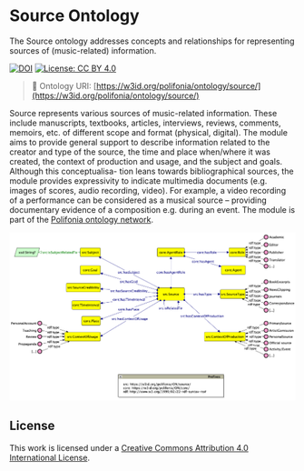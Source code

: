 # Source Ontology
The Source ontology addresses concepts and relationships for representing sources of (music-related) information.

[![DOI](https://zenodo.org/badge/372536364.svg)](https://zenodo.org/badge/latestdoi/372536364)
[![License: CC BY 4.0](https://img.shields.io/badge/License-CC_BY_4.0-lightgrey.svg)](https://creativecommons.org/licenses/by/4.0/)

> 🔗 Ontology URI: [https://w3id.org/polifonia/ontology/source/](https://w3id.org/polifonia/ontology/source/)

Source represents various sources of music-related information. These include manuscripts, textbooks, articles, interviews, reviews, comments, memoirs, etc. of different scope and format (physical, digital). The module aims to provide general support to describe information related to the creator and type of the source, the time and place when/where it was created, the context of production and usage, and the subject and goals. Although this conceptualisa- tion leans towards bibliographical sources, the module provides expressivity to indicate multimedia documents (e.g. images of scores, audio recording, video). For example, a video recording of a performance can be considered as a musical source – providing documentary evidence of a composition e.g. during an event. The module is part of the [Polifonia ontology network](https://github.com/polifonia-project/ontology-network).

![Source module diagram](diagrams/source-module.png)




## License

This work is licensed under a [Creative Commons Attribution 4.0 International License](http://creativecommons.org/licenses/by/4.0/).
